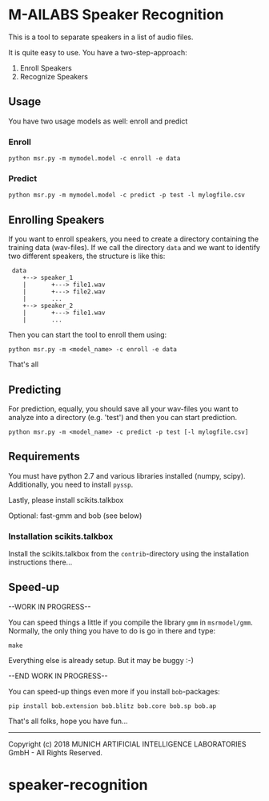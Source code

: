 # M-AILABS Speaker Recognition

This is a tool to separate speakers in a list of audio files.

It is quite easy to use. You have a two-step-approach:
1. Enroll Speakers
2. Recognize Speakers

## Usage
You have two usage models as well: enroll and predict

### Enroll

    python msr.py -m mymodel.model -c enroll -e data

### Predict

    python msr.py -m mymodel.model -c predict -p test -l mylogfile.csv

## Enrolling Speakers
If you want to enroll speakers, you need to create a directory containing the training data (wav-files). If we call the directory ``data`` and we want to identify two different speakers, the structure is like this:

     data
        +--> speaker_1
        |       +---> file1.wav
        |       +---> file2.wav
        |       ...
        +--> speaker_2
        |       +---> file1.wav
        |       ...

Then you can start the tool to enroll them using:

    python msr.py -m <model_name> -c enroll -e data

That's all

## Predicting
For prediction, equally, you should save all your wav-files you want to analyze into a directory (e.g. 'test') and then you can start prediction.

    python msr.py -m <model_name> -c predict -p test [-l mylogfile.csv]

## Requirements
You must have python 2.7 and various libraries installed (numpy, scipy). Additionally, you need to install ``pyssp``.

Lastly, please install scikits.talkbox

Optional: fast-gmm and bob (see below)

### Installation scikits.talkbox
Install the scikits.talkbox from the ``contrib``-directory using the installation instructions there...

## Speed-up

--WORK IN PROGRESS--

You can speed things a little if you compile the library ``gmm`` in ``msrmodel/gmm``. Normally, the only thing you have to do is go in there and type:

    make

Everything else is already setup. But it may be buggy :-)

--END WORK IN PROGRESS--

You can speed-up things even more if you install ``bob``-packages:

    pip install bob.extension bob.blitz bob.core bob.sp bob.ap



That's all folks, hope you have fun...

---
Copyright (c) 2018 MUNICH ARTIFICIAL INTELLIGENCE LABORATORIES GmbH - All Rights Reserved.
# speaker-recognition

